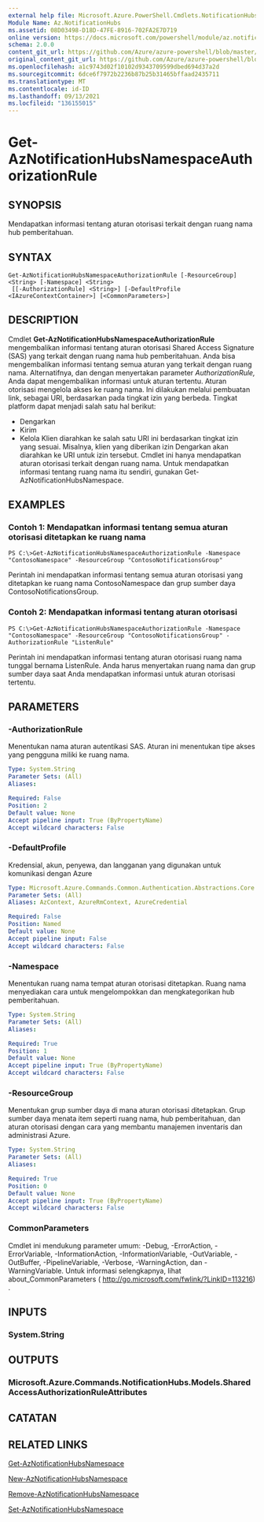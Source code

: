 ```yaml
---
external help file: Microsoft.Azure.PowerShell.Cmdlets.NotificationHubs.dll-Help.xml
Module Name: Az.NotificationHubs
ms.assetid: 08D03498-D18D-47FE-8916-702FA2E7D719
online version: https://docs.microsoft.com/powershell/module/az.notificationhubs/get-aznotificationhubsnamespaceauthorizationrule
schema: 2.0.0
content_git_url: https://github.com/Azure/azure-powershell/blob/master/src/NotificationHubs/NotificationHubs/help/Get-AzNotificationHubsNamespaceAuthorizationRule.md
original_content_git_url: https://github.com/Azure/azure-powershell/blob/master/src/NotificationHubs/NotificationHubs/help/Get-AzNotificationHubsNamespaceAuthorizationRule.md
ms.openlocfilehash: a1c9743d02f10102d9343709599dbed694d37a2d
ms.sourcegitcommit: 6dce6f7972b2236b87b25b31465bffaad2435711
ms.translationtype: MT
ms.contentlocale: id-ID
ms.lasthandoff: 09/13/2021
ms.locfileid: "136155015"
---
```

# Get-AzNotificationHubsNamespaceAuthorizationRule

## SYNOPSIS
Mendapatkan informasi tentang aturan otorisasi terkait dengan ruang nama hub pemberitahuan.

## SYNTAX

```
Get-AzNotificationHubsNamespaceAuthorizationRule [-ResourceGroup] <String> [-Namespace] <String>
 [[-AuthorizationRule] <String>] [-DefaultProfile <IAzureContextContainer>] [<CommonParameters>]
```

## DESCRIPTION
Cmdlet **Get-AzNotificationHubsNamespaceAuthorizationRule** mengembalikan informasi tentang aturan otorisasi Shared Access Signature (SAS) yang terkait dengan ruang nama hub pemberitahuan.
Anda bisa mengembalikan informasi tentang semua aturan yang terkait dengan ruang nama.
Alternatifnya, dan dengan menyertakan parameter *AuthorizationRule,* Anda dapat mengembalikan informasi untuk aturan tertentu.
Aturan otorisasi mengelola akses ke ruang nama.
Ini dilakukan melalui pembuatan link, sebagai URI, berdasarkan pada tingkat izin yang berbeda.
Tingkat platform dapat menjadi salah satu hal berikut: 
- Dengarkan
- Kirim
- Kelola Klien diarahkan ke salah satu URI ini berdasarkan tingkat izin yang sesuai.
Misalnya, klien yang diberikan izin Dengarkan akan diarahkan ke URI untuk izin tersebut.
Cmdlet ini hanya mendapatkan aturan otorisasi terkait dengan ruang nama.
Untuk mendapatkan informasi tentang ruang nama itu sendiri, gunakan Get-AzNotificationHubsNamespace.

## EXAMPLES

### Contoh 1: Mendapatkan informasi tentang semua aturan otorisasi ditetapkan ke ruang nama
```
PS C:\>Get-AzNotificationHubsNamespaceAuthorizationRule -Namespace "ContosoNamespace" -ResourceGroup "ContosoNotificationsGroup"
```

Perintah ini mendapatkan informasi tentang semua aturan otorisasi yang ditetapkan ke ruang nama ContosoNamespace dan grup sumber daya ContosoNotificationsGroup.

### Contoh 2: Mendapatkan informasi tentang aturan otorisasi
```
PS C:\>Get-AzNotificationHubsNamespaceAuthorizationRule -Namespace "ContosoNamespace" -ResourceGroup "ContosoNotificationsGroup" -AuthorizationRule "ListenRule"
```

Perintah ini mendapatkan informasi tentang aturan otorisasi ruang nama tunggal bernama ListenRule.
Anda harus menyertakan ruang nama dan grup sumber daya saat Anda mendapatkan informasi untuk aturan otorisasi tertentu.

## PARAMETERS

### -AuthorizationRule
Menentukan nama aturan autentikasi SAS.
Aturan ini menentukan tipe akses yang pengguna miliki ke ruang nama.

```yaml
Type: System.String
Parameter Sets: (All)
Aliases:

Required: False
Position: 2
Default value: None
Accept pipeline input: True (ByPropertyName)
Accept wildcard characters: False
```

### -DefaultProfile
Kredensial, akun, penyewa, dan langganan yang digunakan untuk komunikasi dengan Azure

```yaml
Type: Microsoft.Azure.Commands.Common.Authentication.Abstractions.Core.IAzureContextContainer
Parameter Sets: (All)
Aliases: AzContext, AzureRmContext, AzureCredential

Required: False
Position: Named
Default value: None
Accept pipeline input: False
Accept wildcard characters: False
```

### -Namespace
Menentukan ruang nama tempat aturan otorisasi ditetapkan.
Ruang nama menyediakan cara untuk mengelompokkan dan mengkategorikan hub pemberitahuan.

```yaml
Type: System.String
Parameter Sets: (All)
Aliases:

Required: True
Position: 1
Default value: None
Accept pipeline input: True (ByPropertyName)
Accept wildcard characters: False
```

### -ResourceGroup
Menentukan grup sumber daya di mana aturan otorisasi ditetapkan.
Grup sumber daya menata item seperti ruang nama, hub pemberitahuan, dan aturan otorisasi dengan cara yang membantu manajemen inventaris dan administrasi Azure.

```yaml
Type: System.String
Parameter Sets: (All)
Aliases:

Required: True
Position: 0
Default value: None
Accept pipeline input: True (ByPropertyName)
Accept wildcard characters: False
```

### CommonParameters
Cmdlet ini mendukung parameter umum: -Debug, -ErrorAction, -ErrorVariable, -InformationAction, -InformationVariable, -OutVariable, -OutBuffer, -PipelineVariable, -Verbose, -WarningAction, dan -WarningVariable. Untuk informasi selengkapnya, lihat about_CommonParameters ( http://go.microsoft.com/fwlink/?LinkID=113216) .

## INPUTS

### System.String

## OUTPUTS

### Microsoft.Azure.Commands.NotificationHubs.Models.SharedAccessAuthorizationRuleAttributes

## CATATAN

## RELATED LINKS

[Get-AzNotificationHubsNamespace](./Get-AzNotificationHubsNamespace.md)

[New-AzNotificationHubsNamespace](./New-AzNotificationHubsNamespace.md)

[Remove-AzNotificationHubsNamespace](./Remove-AzNotificationHubsNamespace.md)

[Set-AzNotificationHubsNamespace](./Set-AzNotificationHubsNamespace.md)


